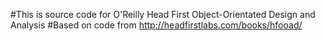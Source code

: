 #This is source code for O'Reilly Head First Object-Orientated Design and Analysis
#Based on code from http://headfirstlabs.com/books/hfooad/
